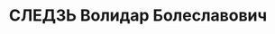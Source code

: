 ---
title: СЛЕДЗЬ Волидар Болеславович
description: '(пс.: Михал).  р.1900, г. Варшава, Польша. Поляк. Из рабочих. В РККА
  с 1918. Член компартии с 1919. Окончил реальное училище в Варшаве. Ученик слесаря,
  слесарь на фабрике Сименса в Петрограде (1915-1917). Красногвардеец в Петрограде.
  Участник Октябрьской революции (1917-1918). Участник Гражданской войны (1918- 1920).
  Воевал в составе ОО, политотдела Западной стрелковой дивизии (1919). В Регистрационном
  отделе — РУ штаба Западного фронта: на агентурной работе (февраль — июль 1919),
  слушатель разведывательных курсов, инструктор, заведующий информацией, начальник
  оперативного отделения, помощник начальника информационно-статистического, 2-го
  отделов, части войсковой разведки (июль 1919 —май 1922). В РУ штаба РККА: в распоряжении
  2-го (агентурного) отдела (май 1922 — январь 1926), работал в Германии (референт
  полпредства СССР), Польше (разведчик-нелегал). Арестован, вернулся в СССР в результате
  обмена заключенными. Во 2-м отделе: помощник начальника 2-й части (январь — сентябрь
  1926), начальник сектора (сентябрь 1926 — октябрь 1927), помощник начальника отдела
  (октябрь 1927 — январь 1928), в распоряжении (январь 1928 — август 1929). Один из
  «зарубежников-агентурщиков », которых Я. К. Берзин представил 09.06.1928 к награждению
  подарком в связи с 10-летием РККА. Согласно воспоминаниям Н. В. Звонаревой: «Сотрудник
  управления Следзь проиграл деньги в рулетку. Он был немедленно отозван в Москву,
  исключен из партии и уволен из управления. В подобных случаях Берзин был беспощаден
  ». 15.08.1929 уволен в долгосрочный отпуск с зачислением на учет по Москве. Работал
  в Главном управлении Гражданского воздушного флота, был слушателем Военно-технической
  академии в Москве (1930-1934). Сотрудник гражданских учреждений. Репрессирован 14.09.1937.
  Реабилитирован в 1957.'
---